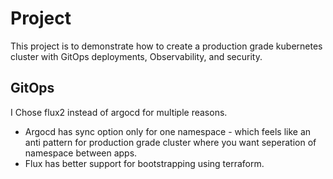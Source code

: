 # Project

This project is to demonstrate how to create a production grade kubernetes cluster with GitOps deployments, Observability, and security.

## GitOps
I Chose flux2 instead of argocd for multiple reasons.
* Argocd has sync option only for one namespace - which feels like an anti pattern for production grade cluster where you want seperation of namespace between apps.
* Flux has better support for bootstrapping using terraform.


